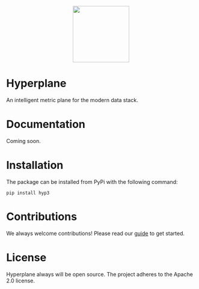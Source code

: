 <br/>
<div align="center">
    <img src="assets/logo.svg" height="150px" />
</div>

# Hyperplane
An intelligent metric plane for the modern data stack.

# Documentation
Coming soon.

# Installation
The package can be installed from PyPi with the following command:
```
pip install hyp3
```

# Contributions
We always welcome contributions! Please read our [guide](https://github.com/hyperplane-data/hyperplane/CONTRIBUTING.md) to get started.

# License
Hyperplane always will be open source. The project adheres to the Apache 2.0 license. 